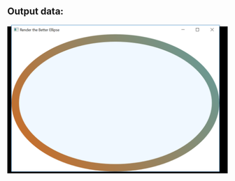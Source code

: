 ﻿<h2>Output data:</h2>
<p>
  <img src="https://raw.githubusercontent.com/daremove/WPF/master/Глава%2010/Example_1/images/output.png"> 
</p>
